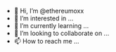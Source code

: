- 👋 Hi, I’m @ethereumoxx
- 👀 I’m interested in ...
- 🌱 I’m currently learning ...
- 💞️ I’m looking to collaborate on ...
- 📫 How to reach me ...

<!---
ethereumoxx/ethereumoxx is a ✨ special ✨ repository because its `README.md` (this file) appears on your GitHub profile.
You can click the Preview link to take a look at your changes.
--->
